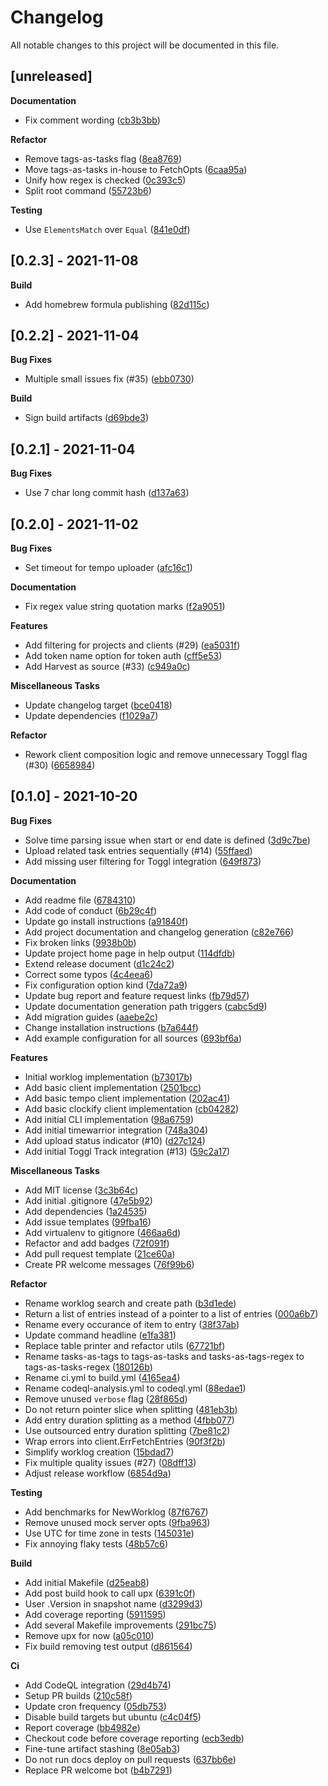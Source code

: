 # Changelog

All notable changes to this project will be documented in this file.

## [unreleased]

**Documentation**

- Fix comment wording ([cb3b3bb](https://github.com/gabor-boros/minutes/commit/cb3b3bb9763bdb6c68d5e93d5f7f16de0605abfe))

**Refactor**

- Remove tags-as-tasks flag ([8ea8769](https://github.com/gabor-boros/minutes/commit/8ea87697a14c59070d149bcca0823c2cc69228c7))
- Move tags-as-tasks in-house to FetchOpts ([6caa95a](https://github.com/gabor-boros/minutes/commit/6caa95a91e4b0573057868563d19570e90383659))
- Unify how regex is checked ([0c393c5](https://github.com/gabor-boros/minutes/commit/0c393c586ae1af8298f4d207f7459776efb24bfc))
- Split root command ([55723b6](https://github.com/gabor-boros/minutes/commit/55723b664b5eb8cec613783f886716c034354b42))

**Testing**

- Use `ElementsMatch` over `Equal` ([841e0df](https://github.com/gabor-boros/minutes/commit/841e0df9a0ccd4a6b6067b7cff494b89f4c7cbe5))

## [0.2.3] - 2021-11-08

**Build**

- Add homebrew formula publishing ([82d115c](https://github.com/gabor-boros/minutes/commit/82d115c8eda1e2724d5724da622a79b08acb0fb5))

## [0.2.2] - 2021-11-04

**Bug Fixes**

- Multiple small issues fix (#35) ([ebb0730](https://github.com/gabor-boros/minutes/commit/ebb07300af6def0a8338d5e28c63a7496279aa72))

**Build**

- Sign build artifacts ([d69bde3](https://github.com/gabor-boros/minutes/commit/d69bde3c0d7cfff81fd1cfc020a8f860fa0a465f))

## [0.2.1] - 2021-11-04

**Bug Fixes**

- Use 7 char long commit hash ([d137a63](https://github.com/gabor-boros/minutes/commit/d137a63d5fd7a399814922b5ea40769c09df188e))

## [0.2.0] - 2021-11-02

**Bug Fixes**

- Set timeout for tempo uploader ([afc16c1](https://github.com/gabor-boros/minutes/commit/afc16c14d1d8e4a1fc94e31c922ee4a45e1c0b7a))

**Documentation**

- Fix regex value string quotation marks ([f2a9051](https://github.com/gabor-boros/minutes/commit/f2a9051bcdd5f69ddef0dae39f616182d329ff35))

**Features**

- Add filtering for projects and clients (#29) ([ea5031f](https://github.com/gabor-boros/minutes/commit/ea5031f565780ab8476543c0f52a3a22d1ec543c))
- Add token name option for token auth ([cff5e53](https://github.com/gabor-boros/minutes/commit/cff5e53a677e66fc475aaf328307c00b438c1ed5))
- Add Harvest as source (#33) ([c949a0c](https://github.com/gabor-boros/minutes/commit/c949a0c4dbed01af6dafbbe583f52498fd0a68d3))

**Miscellaneous Tasks**

- Update changelog target ([bce0418](https://github.com/gabor-boros/minutes/commit/bce04188d00affa16725d7dfd02f156d7e0b915c))
- Update dependencies ([f1029a7](https://github.com/gabor-boros/minutes/commit/f1029a7da35c646f29750fef0ba8ae3b9056a2a6))

**Refactor**

- Rework client composition logic and remove unnecessary Toggl flag (#30) ([6658984](https://github.com/gabor-boros/minutes/commit/6658984618f7e3c156110f1ac2527390b468d0a8))

## [0.1.0] - 2021-10-20

**Bug Fixes**

- Solve time parsing issue when start or end date is defined ([3d9c7be](https://github.com/gabor-boros/minutes/commit/3d9c7be5fc5df0d259a3faca8976f42c38d83845))
- Upload related task entries sequentially (#14) ([55ffaed](https://github.com/gabor-boros/minutes/commit/55ffaed56218b9c7738bcc1c3d6217cb7a6c8ea6))
- Add missing user filtering for Toggl integration ([649f873](https://github.com/gabor-boros/minutes/commit/649f8738eb6f590df012d4967757ede9476a002e))

**Documentation**

- Add readme file ([6784310](https://github.com/gabor-boros/minutes/commit/6784310dd87618445dbf07d9894011e78d5183a3))
- Add code of conduct ([6b29c4f](https://github.com/gabor-boros/minutes/commit/6b29c4f160c740cf1a96c0f2e9c35f8dc1ec240b))
- Update go install instructions ([a91840f](https://github.com/gabor-boros/minutes/commit/a91840f69b4797f27fb707dedae767c53aff6f33))
- Add project documentation and changelog generation ([c82e766](https://github.com/gabor-boros/minutes/commit/c82e766bb29c436c49e909ef6123a64b50872407))
- Fix broken links ([9938b0b](https://github.com/gabor-boros/minutes/commit/9938b0b08d99022383357f4c9e2caded66323fcc))
- Update project home page in help output ([114dfdb](https://github.com/gabor-boros/minutes/commit/114dfdbcd07e86dbc49e545f0415aad6ef9b7291))
- Extend release document ([d1c24c2](https://github.com/gabor-boros/minutes/commit/d1c24c20e38cead13302eefc8517213438a6bca8))
- Correct some typos ([4c4eea6](https://github.com/gabor-boros/minutes/commit/4c4eea6b2adc1a08b39364e14f0147be56830fcd))
- Fix configuration option kind ([7da72a9](https://github.com/gabor-boros/minutes/commit/7da72a9300572c9bb4caeaa57d6839cabe60ccfd))
- Update bug report and feature request links ([fb79d57](https://github.com/gabor-boros/minutes/commit/fb79d57ec297bc535521e52e94b20ea1e20f7ab8))
- Update documentation generation path triggers ([cabc5d9](https://github.com/gabor-boros/minutes/commit/cabc5d9ec03533881d1c7fc5fcc65c832adb8449))
- Add migration guides ([aaebe2c](https://github.com/gabor-boros/minutes/commit/aaebe2c548ab5ddee972d9757d592a38c0dc361b))
- Change installation instructions ([b7a644f](https://github.com/gabor-boros/minutes/commit/b7a644f600682996ce7a6fe692b1f4bda577b4ea))
- Add example configuration for all sources ([693bf6a](https://github.com/gabor-boros/minutes/commit/693bf6afaf06f3f19de6c620467d2a877aa7a317))

**Features**

- Initial worklog implementation ([b73017b](https://github.com/gabor-boros/minutes/commit/b73017bc6e29c12af91848ee39304f7b65060d1b))
- Add basic client implementation ([2501bcc](https://github.com/gabor-boros/minutes/commit/2501bccb7e73982780e37454685822e50766ae9c))
- Add basic tempo client implementation ([202ac41](https://github.com/gabor-boros/minutes/commit/202ac41def09858d31809be3a6fa8cf5b9f95a00))
- Add basic clockify client implementation ([cb04282](https://github.com/gabor-boros/minutes/commit/cb04282b206bc1a926ab6e37b4cd67450e2c4766))
- Add initial CLI implementation ([98a6759](https://github.com/gabor-boros/minutes/commit/98a6759ec7557d5bdc5e313f00086cc468ee4197))
- Add initial timewarrior integration ([748a304](https://github.com/gabor-boros/minutes/commit/748a30424cc8ad61eb0be44c9e5bf3e32a905ace))
- Add upload status indicator (#10) ([d27c124](https://github.com/gabor-boros/minutes/commit/d27c12426b7c864261c31c43e9101f7599a31167))
- Add initial Toggl Track integration (#13) ([59c2a17](https://github.com/gabor-boros/minutes/commit/59c2a179b6ef21a94c4280017682862eedd41de8))

**Miscellaneous Tasks**

- Add MIT license ([3c3b64c](https://github.com/gabor-boros/minutes/commit/3c3b64cd2d05e93d25d9e9e4a100d9c323bd3e33))
- Add initial .gitignore ([47e5b92](https://github.com/gabor-boros/minutes/commit/47e5b9219274e9051bf207f85c9b2e3fe6b1f82d))
- Add dependencies ([1a24535](https://github.com/gabor-boros/minutes/commit/1a2453537aa3750a36b0883c6b7214e5f110385c))
- Add issue templates ([99fba16](https://github.com/gabor-boros/minutes/commit/99fba16dc5a695d42d9dfee21fc7dad64ce98afe))
- Add virtualenv to gitignore ([466aa6d](https://github.com/gabor-boros/minutes/commit/466aa6d7d3cba1aba26185873c606d16c3e59483))
- Refactor and add badges ([72f091f](https://github.com/gabor-boros/minutes/commit/72f091f8fcfb18584e51e9064d7691de2abc5217))
- Add pull request template ([21ce60a](https://github.com/gabor-boros/minutes/commit/21ce60a68125fe3bf22e6505becda6249b9cdcdf))
- Create PR welcome messages ([76f99b6](https://github.com/gabor-boros/minutes/commit/76f99b635f0ced3bfe64012454138a9fe5a75cf9))

**Refactor**

- Rename worklog search and create path ([b3d1ede](https://github.com/gabor-boros/minutes/commit/b3d1edee419da9858018e32fe3374b1ba96d6be1))
- Return a list of entries instead of a pointer to a list of entries ([000a6b7](https://github.com/gabor-boros/minutes/commit/000a6b7e8409288dba3d1de7ee3aabdbfd663568))
- Rename every occurance of item to entry ([38f37ab](https://github.com/gabor-boros/minutes/commit/38f37ab0b981ee51c2151cb30569a6619ca3c6fa))
- Update command headline ([e1fa381](https://github.com/gabor-boros/minutes/commit/e1fa3813de36951bba594004a4210b994703a9fa))
- Replace table printer and refactor utils ([67721bf](https://github.com/gabor-boros/minutes/commit/67721bfdd69e74ce043d870f13f9faffc91de7df))
- Rename tasks-as-tags to tags-as-tasks and tasks-as-tags-regex to tags-as-tasks-regex ([180126b](https://github.com/gabor-boros/minutes/commit/180126b8f22fbbfc56243f90007b260c82eef227))
- Rename ci.yml to build.yml ([4165ea4](https://github.com/gabor-boros/minutes/commit/4165ea4eddf529563c4b8b54ea914a71c53d5ff9))
- Rename codeql-analysis.yml to codeql.yml ([88edae1](https://github.com/gabor-boros/minutes/commit/88edae1c0741141b5750ba79ca14bbdbe7741976))
- Remove unused `verbose` flag ([28f865d](https://github.com/gabor-boros/minutes/commit/28f865da49f9568fbdf3a8a9da1033ed0006584c))
- Do not return pointer slice when splitting ([481eb3b](https://github.com/gabor-boros/minutes/commit/481eb3b23ca228c6d6e898a47de793e2e3a79d67))
- Add entry duration splitting as a method ([4fbb077](https://github.com/gabor-boros/minutes/commit/4fbb077aa7bc1bb8f214e981544b92ec13425164))
- Use outsourced entry duration splitting ([7be81c2](https://github.com/gabor-boros/minutes/commit/7be81c2431468679a753547a2a225c3b9560c8fb))
- Wrap errors into client.ErrFetchEntries ([90f3f2b](https://github.com/gabor-boros/minutes/commit/90f3f2bfe008e8c1d6e82ef0d8255dd50ba4ed0f))
- Simplify worklog creation ([15bdad7](https://github.com/gabor-boros/minutes/commit/15bdad721f648586f1175b403ca987daa114f400))
- Fix multiple quality issues (#27) ([08dff13](https://github.com/gabor-boros/minutes/commit/08dff13aa2dc28bfdf811339612dd95f33b8f70e))
- Adjust release workflow ([6854d9a](https://github.com/gabor-boros/minutes/commit/6854d9ad41006d414527ed9e088af5597c44cdcc))

**Testing**

- Add benchmarks for NewWorklog ([87f6767](https://github.com/gabor-boros/minutes/commit/87f6767ea04e5d74787b9c6ef348040cb4efb441))
- Remove unused mock server opts ([9fba963](https://github.com/gabor-boros/minutes/commit/9fba963788638154a3caa058f66ed624711d2dd0))
- Use UTC for time zone in tests ([145031e](https://github.com/gabor-boros/minutes/commit/145031e88bb97b8db68851b8173044edc90dd232))
- Fix annoying flaky tests ([48b57c6](https://github.com/gabor-boros/minutes/commit/48b57c676c6e60f503de5ad638cfa03c16a8464d))

**Build**

- Add initial Makefile ([d25eab8](https://github.com/gabor-boros/minutes/commit/d25eab83162bd8d14a6b949205030d084785034d))
- Add post build hook to call upx ([6391c0f](https://github.com/gabor-boros/minutes/commit/6391c0f16b0dab7d4693eb3d4f3215d6fecfffa2))
- User .Version in snapshot name ([d3299d3](https://github.com/gabor-boros/minutes/commit/d3299d3416836439a4400be3819ab152b19c322f))
- Add coverage reporting ([5911595](https://github.com/gabor-boros/minutes/commit/5911595e2c71b348eac7972bc52864e0140e7b76))
- Add several Makefile improvements ([291bc75](https://github.com/gabor-boros/minutes/commit/291bc754cdb2feb644a4d0733c0675ceddcaee05))
- Remove upx for now ([a05c010](https://github.com/gabor-boros/minutes/commit/a05c0101c35bc819e2b459df07f9a708b5ca13e3))
- Fix build removing test output ([d861564](https://github.com/gabor-boros/minutes/commit/d861564d9f467d86d17f2064139a76474c3b1eab))

**Ci**

- Add CodeQL integration ([29d4b74](https://github.com/gabor-boros/minutes/commit/29d4b74d8eada294703efd0be668685beb8672da))
- Setup PR builds ([210c58f](https://github.com/gabor-boros/minutes/commit/210c58f7423c04668c4982d7f536027c420f9d15))
- Update cron frequency ([05db753](https://github.com/gabor-boros/minutes/commit/05db7538cb9c4fd76a0b1e5fdb2a33207421d423))
- Disable build targets but ubuntu ([c4c04f5](https://github.com/gabor-boros/minutes/commit/c4c04f5ab6c109f9c6c483cfe8ce801e112faf01))
- Report coverage ([bb4982e](https://github.com/gabor-boros/minutes/commit/bb4982ec3978e0da62a7b4188e861fce0213b695))
- Checkout code before coverage reporting ([ecb3edb](https://github.com/gabor-boros/minutes/commit/ecb3edbeafa98f0ec8a5214747ec4c18ba1ac398))
- Fine-tune artifact stashing ([8e05ab3](https://github.com/gabor-boros/minutes/commit/8e05ab35c86d47c1da1369c08e51ebf40316fd25))
- Do not run docs deploy on pull requests ([637bb6e](https://github.com/gabor-boros/minutes/commit/637bb6ebbb7e7a3800ca07ce7d23353b3ef60a48))
- Replace PR welcome bot ([b4b7291](https://github.com/gabor-boros/minutes/commit/b4b729126fa6f068e2680f71e1172c08d938caf4))

